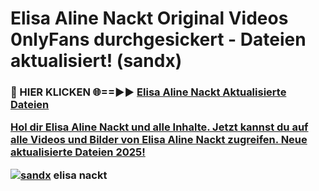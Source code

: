 # Elisa Aline Nackt Original Videos 0nlyFans durchgesickert - Dateien aktualisiert! (sandx)

<h3>🔴 HIER KLICKEN 🌐==►► <a href="https://tinyurl.com/h6vf6nb8" rel="nofollow">Elisa Aline Nackt Aktualisierte Dateien

Hol dir Elisa Aline Nackt und alle Inhalte. Jetzt kannst du auf alle Videos und Bilder von Elisa Aline Nackt zugreifen. Neue aktualisierte Dateien 2025!

[![sandx](https://i.imgur.com/sD4kR3V.gif)](https://tinyurl.com/h6vf6nb8)
elisa nackt